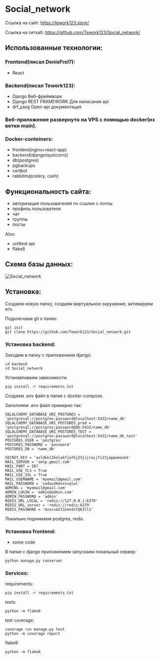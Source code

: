 # Social_network

Ссылка на сайт:
https://tework123.store/

Ссылка на гитхаб:
https://github.com/Tework123/Social_network/

## Использованные технологии:

### Frontend(писал DenisFrol7):

- React

### Backend(писал Tework123):

- Django Веб-фреймворк
- Django REST FRAMEWORK Для написания api
- drf_yasg Open-api документация

### Веб-приложение развернуто на VPS с помощью docker(из ветки main).

### Docker-conteiners:

- frontend(nginx+react-app)
- backend(django(qunicorn))
- db(postgres)
- pgbackups
- certbot
- rabbitmq(celery, cash)

## Функциональность сайта:

- авторизация пользователей по ссылке с почты
- профиль пользователя
- чат
- группы
- посты

Also:

- unittest api
- flake8

## Схема базы данных:
![Social_network](https://github.com/Tework123/Social_network/assets/115368408/80a71e6a-9aad-4761-9870-e5660a674ecc)


## Установка:

Создаем новую папку, создаем виртуальное окружение, активируем его.

Подключаем git к папке:

    git init 
    git clone https://github.com/Tework123/Social_network.git

### Установка backend:

Заходим в папку с приложением django:

    cd backend
    cd Social_network

Устанавливаем зависимости:

    pip install -r requirements.txt

Создаем .env файл в папке с docker-compose.

Заполняем .env файл примерно так:

    SQLALCHEMY_DATABASE_URI_POSTGRES = 'postgresql://postgres:password@localhost:5432/name_db'
    SQLALCHEMY_DATABASE_URI_POSTGRES_prod = 'postgresql://postgres:password@db:5432/name_db'
    SQLALCHEMY_DATABASE_URI_POSTGRES_TEST = 'postgresql://postgres:password@localhost:5432/name_db_test'
    POSTGRES_USER = 'postgres'
    POSTGRES_PASSWORD = 'password'
    POSTGRES_DB = 'name_db'
    
    SECRET_KEY = 'asldkk12kelakfjafkj23jijraijfi23jappweovm1'
    MAIL_SERVER = 'smtp.gmail.com'
    MAIL_PORT = 587
    MAIL_USE_TLS = True
    MAIL_USE_SSL = True
    MAIL_USERNAME = 'myemail@gmail.com'
    MAIL_PASSWORD = 'sadasdkmvxvvqlwl'
    ADMINS = 'myemail@gmail.com'
    ADMIN_LOGIN = 'admin@admin.com'
    ADMIN_PASSWORD = 'admin'
    REDIS_URL_LOCAL = 'redis://127.0.0.1:6379'
    REDIS_URL_server = 'redis://redis:6379'
    REDIS_PASSWORD = 'mzxcvm213zmvdsf@k3ll1'

Локально поднимаем postgres, redis.

### Установка frontend:

- some code

В папке с django приложением запускаем локальный сервер:

    python manage.py runserver

### Services:

requirements:

    pip install -r requirements.txt

tests:

    python -m flake8

test coverage:

    coverage run manage.py test
    python -m coverage report

flake8:

    python -m flake8

